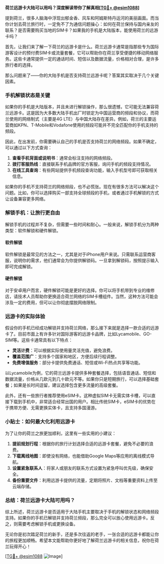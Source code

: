**荷兰远游卡大陆可以用吗？深度解读带你了解真相[[TG💪+ @esim1088](https://t.me/s/esim1088)]**

提到荷兰，很多人脑海中浮现出郁金香、风车和阿姆斯特丹运河的美丽画面。而当你计划去荷兰旅行时，一定免不了为通信问题操心：如何在荷兰保持与国内亲友的联系？是否需要购买当地的SIM卡？如果我的手机是大陆版本，能使用荷兰的远游卡吗？

首先，让我们来了解一下荷兰的远游卡是什么。荷兰远游卡通常是指那些专为国际游客设计的预付费SIM卡或流量套餐，它可以帮助你在荷兰享受便捷的移动网络服务。这些卡通常提供一定的通话时间、短信以及数据流量，价格相对合理，是许多旅行者的选择。

那么问题来了——你的大陆手机是否支持荷兰远游卡呢？答案其实取决于几个关键因素。

### **手机解锁状态是关键**

如果你的手机是大陆版本，并且未进行解锁操作，那么很遗憾，它可能无法兼容荷兰远游卡。这是因为大多数大陆手机出厂时锁定为中国运营商的频段和协议，而荷兰使用的网络制式（主要是4G LTE）与中国大陆存在差异。例如，荷兰的主要运营商如KPN、T-Mobile和Vodafone使用的频段可能并不完全匹配你的手机支持的频段。

因此，在出发前，你需要确认自己的手机是否支持荷兰的网络频段。如果不确定，可以通过以下方式查询：

1. **查看手机背面或说明书**：通常会标注支持的网络频段。
2. **拨打客服热线**：直接联系手机品牌的官方客服，询问手机的频段支持情况。
3. **在线工具查询**：有些网站提供手机频段查询功能，输入手机型号即可获取相关信息。

如果你的手机不支持荷兰的网络频段，也不必慌张。现在有很多方法可以解决这个问题。比如，你可以选择购买一部支持全球频段的手机，或者通过手机解锁的方式让设备兼容更多网络。

### **解锁手机：让旅行更自由**

解锁手机的过程并不复杂，但需要一些时间和耐心。一般来说，解锁手机分为两种类型：软件解锁和硬件解锁。

#### **软件解锁**
软件解锁是最常见的方法之一，尤其是对于iPhone用户来说。只需联系运营商客服，说明你的需求，他们通常会为你提供解锁码。一旦拿到解锁码，按照提示输入即可完成解锁。

#### **硬件解锁**
对于安卓用户而言，硬件解锁可能是更好的选择。你可以将手机带到专业的维修店，请技术人员帮助你更换适合荷兰网络的SIM卡槽组件。当然，这种方法可能会涉及一定的费用，但可以让你彻底摆脱网络限制。

### **远游卡的实际体验**

假设你的手机已经成功解锁并支持荷兰网络，那么接下来就是选择一款合适的远游卡了。目前市面上有许多针对国际游客的远游卡品牌，比如Lycamobile、GO-SIM等。这些卡通常具有以下特点：

- **灵活计费**：可以根据实际使用量灵活充值，避免浪费。
- **覆盖范围广**：支持多个国家和地区，方便后续行程调整。
- **免费增值服务**：部分卡提供免费通话、短信或Wi-Fi热点共享等功能。

以Lycamobile为例，它的荷兰远游卡提供多种套餐选择，包括语音通话、短信和数据流量，价格从几欧元到几十欧元不等。如果你只是短期旅行，可以选择基础套餐；如果是长时间逗留，建议选择包含更多流量的高级套餐。

此外，还有一些旅行者推荐使用eSIM卡。这种虚拟SIM卡无需实体卡槽，可以直接下载到手机中，非常适合经常出国的用户。相比传统SIM卡，eSIM卡的优势在于携带方便、无需更换实体卡，且支持多国漫游。

### **小贴士：如何最大化利用远游卡**

为了让你的荷兰之旅更加顺利，这里有一些实用的小建议：

1. **提前规划行程**：根据你的旅行计划选择合适的远游卡套餐，避免不必要的浪费。
2. **下载离线地图**：即使没有网络，也能借助Google Maps等应用的离线模式导航。
3. **设置紧急联系人**：将家人或朋友的联系方式设置为紧急呼叫优先级，确保安全。
4. **备份重要文件**：利用远游卡提供的流量，定期将照片、文档等重要资料上传至云端存储。

### **总结：荷兰远游卡大陆可用吗？**

综上所述，荷兰远游卡是否适用于大陆手机主要取决于手机的解锁状态和网络频段支持。如果你的手机已解锁并支持荷兰频段，那么完全可以放心使用远游卡。反之，则需要考虑解锁手机或更换设备。

无论你是初次踏足荷兰的新手，还是多次往返的老手，一张合适的远游卡都能让你的旅程更加顺畅。希望本文能帮助你更好地了解荷兰远游卡的相关信息，祝你在荷兰玩得开心！

[[TG💪+ @esim1088](https://t.me/s/esim1088) ![Image](https://i.postimg.cc/4NQfJmqS/Snipaste-2025-05-13-00-14-12.png)]